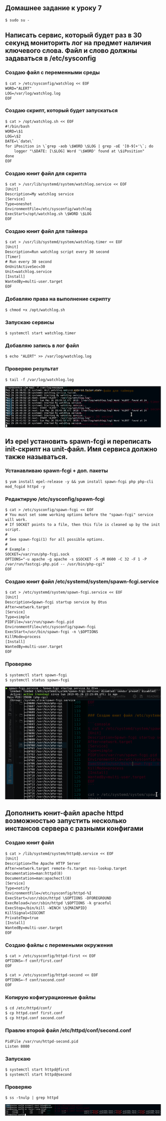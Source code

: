 
## Домашнее задание к уроку 7

```console
$ sudo su -
```

## Написать сервис, который будет раз в 30 секунд мониторить лог на предмет наличия ключевого слова. Файл и слово должны задаваться в /etc/sysconfig

### Создаю файл с переменными среды

```console
$ cat > /etc/sysconfig/watchlog << EOF
WORD="ALERT"
LOG=/var/log/watchlog.log
EOF
```

### Создаю скрипт, который будет запускаться

```console
$ cat > /opt/watchlog.sh << EOF
#!/bin/bash
WORD=\$1
LOG=\$2
DATE=\`date\`
for iPosition in \`grep -aob \$WORD \$LOG | grep -oE '[0-9]+'\`; do
    logger "\$DATE: [\$LOG] Word '\$WORD' found at \$iPosition"
done
EOF
```

### Создаю юнит файл для скрипта

```console
$ cat > /usr/lib/systemd/system/watchlog.service << EOF
[Unit]
Description=My watchlog service
[Service]
Type=oneshot
EnvironmentFile=/etc/sysconfig/watchlog
ExecStart=/opt/watchlog.sh \$WORD \$LOG
EOF
```

### Создаю юнит файл для таймера

```console
$ cat > /usr/lib/systemd/system/watchlog.timer << EOF
[Unit]
Description=Run watchlog script every 30 second
[Timer]
# Run every 30 second
OnUnitActiveSec=30
Unit=watchlog.service
[Install]
WantedBy=multi-user.target
EOF
```

### Добавляю права на выполнение скрипту

```console
$ chmod +x /opt/watchlog.sh
```

### Запускаю сервисы

```console
$ systemctl start watchlog.timer
```

### Добавляю запись в лог файл

```console
$ echo "ALERT" >> /var/log/watchlog.log
```

### Проверяю результат

```console
$ tail -f /var/log/watchlog.log
```

![](images/lesson7/Screenshot_20190526_234134.png)

## Из epel установить spawn-fcgi и переписать init-скрипт на unit-файл. Имя сервиса должно также называться.

### Устанавливаю spawn-fcgi + доп. пакеты

```console
$ yum install epel-release -y && yum install spawn-fcgi php php-cli mod_fcgid httpd -y
```

### Редактирую /etc/sysconfig/spawn-fcgi

```console
$ cat > /etc/sysconfig/spawn-fcgi << EOF
# You must set some working options before the "spawn-fcgi" service will work.
# If SOCKET points to a file, then this file is cleaned up by the init script.
#
# See spawn-fcgi(1) for all possible options.
#
# Example :
SOCKET=/var/run/php-fcgi.sock
OPTIONS="-u apache -g apache -s $SOCKET -S -M 0600 -C 32 -F 1 -P /var/run/fastcgi-php.pid -- /usr/bin/php-cgi"
EOF
```

### Создаю юнит файл /etc/systemd/system/spawn-fcgi.service

```console
$ cat > /etc/systemd/system/spawn-fcgi.service << EOF
[Unit]
Description=Spawn-fcgi startup service by Otus
After=network.target
[Service]
Type=simple
PIDFile=/var/run/spawn-fcgi.pid
EnvironmentFile=/etc/sysconfig/spawn-fcgi
ExecStart=/usr/bin/spawn-fcgi -n \$OPTIONS
KillMode=process
[Install]
WantedBy=multi-user.target
EOF
```

### Проверяю

```console
$ systemctl start spawn-fcgi
$ systemctl status spawn-fcgi
```

![](/images/lesson7/Screenshot_20190527_012506.png)

## Дополнить юнит-файл apache httpd возможностью запустить несколько инстансов сервера с разными конфигами

### Создаю юнит файл

```console
$ cat > /lib/systemd/system/httpd@.service << EOF
[Unit]
Description=The Apache HTTP Server
After=network.target remote-fs.target nss-lookup.target
Documentation=man:httpd(8)
Documentation=man:apachectl(8)
[Service]
Type=notify
EnvironmentFile=/etc/sysconfig/httpd-%I
ExecStart=/usr/sbin/httpd \$OPTIONS -DFOREGROUND
ExecReload=/usr/sbin/httpd \$OPTIONS -k graceful
ExecStop=/bin/kill -WINCH \${MAINPID}
KillSignal=SIGCONT
PrivateTmp=true
[Install]
WantedBy=multi-user.target
EOF
```

### Создаю файлы с перемеными окружения

```console
$ cat > /etc/sysconfig/httpd-first << EOF
OPTIONS=-f conf/first.conf
EOF
```

```console
$ cat > /etc/sysconfig/httpd-second << EOF
OPTIONS=-f conf/second.conf
EOF
```

### Копирую кофигурационные файлы

```console
$ cd /etc/httpd/conf/
$ cp httpd.conf first.conf
$ cp httpd.conf second.conf
```

### Правлю второй файл /etc/httpd/conf/second.conf

```
PidFile /var/run/httpd-second.pid
Listen 8080
```

### Запускаю 

```console
$ systemctl start httpd@first
$ systemctl start httpd@second
```

### Проверяю

```console
$ ss -tnulp | grep httpd
```

![](/images/lesson7/Screenshot_20190527_200203.png)
